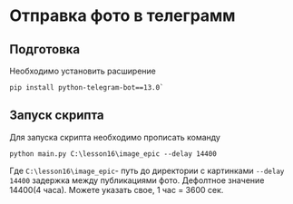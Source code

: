 # Отправка фото в телеграмм
## Подготовка 
Необходимо установить расширение
```
pip install python-telegram-bot==13.0`
```
## Запуск скрипта

Для запуска скрипта необходимо прописать команду

```
python main.py C:\lesson16\image_epic --delay 14400
```
Где `C:\lesson16\image_epic`- путь до директории с картинками
`--delay 14400` задержка между публикациями фото. Дефолтное значение 14400(4 часа). Можете указать свое, 1 час = 3600 сек.  